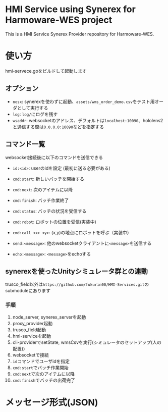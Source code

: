 # HMI Service using Synerex for Harmoware-WES project 

This is a HMI Service Synerex Provider repository for Harmoware-WES.


# 使い方
hmi-servece.goをビルドして起動します
## オプション
- `nosx`: synerexを使わずに起動、`assets/wms_order_demo.csv`をテスト用オーダとして実行する
- `log`: `log/`にログを残す
- `wsaddr`: websocketのアドレス、デフォルトは`localhost:10090`、hololens2と通信する際は`0.0.0.0:10090`などを指定する

## コマンド一覧
websocket接続後に以下のコマンドを送信できる

- `id:<id>`: userのidを設定 (最初に送る必要がある)
- `cmd:start`: 新しいバッチを開始する
- `cmd:next`: 次のアイテムに以降
- `cmd:finish`: バッチ作業終了
- `cmd:status`: バッチの状況を受信する
- `cmd:robot`: ロボットの位置を受信(実装中)
- `cmd:call <x> <y>`: (x,y)の地点にロボットを呼ぶ（実装中）

- `send:<message>`: 他のwebsocketクライアントに`<message>`を送信する
- `echo:<message>`: `<message>`をechoする

## synerexを使ったUnityシミュレータ群との連動
trusco_field以外は`https://github.com/fukurin00/HMI-Services.git`のsubmoduleにあります
### 手順
1. node_server, synerex_serverを起動
2. proxy_provider起動
3. trusco_field起動
4. hmi-serviceを起動
5. cli-providerでsetState, wmsCsvを実行(シミュレータのセットアップ(人の配置))
6. websocketで接続
7. `id`コマンドでユーザidを指定
8. `cmd:start`でバッチ作業開始
9. `cmd:next`で次のアイテムに以降
10. `cmd:finish`でバッチの出荷完了

# メッセージ形式(JSON)

